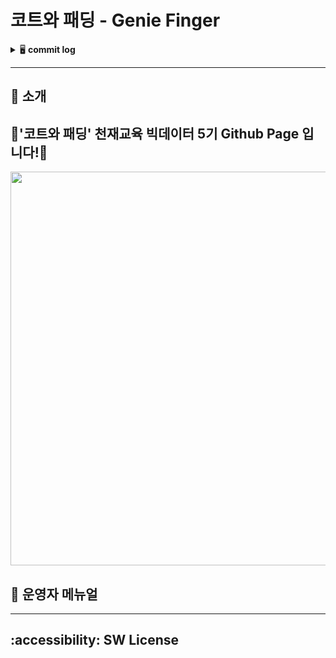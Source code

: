 # 코트와 패딩 - Genie Finger

<details>
<summary>🖥 <b>commit log</b></summary><br>
  
### Team Name - 코트와 패딩
### Project Name - Genie Finger
### Team Member & R&R


<table>
  <tr>
    <td align="center">
    <a href="https://github.com/k-3730">
    <img src="https://github.com/k-3730.png" width="150px;" alt="홍준"/>
    <br />
    <sub>
    <b>권홍준</b><br>
    <b> :bulb: PM 및 컨텐츠 개발</b>
    </sub>
    </a>
    <br />
    <td align="center">
    <a href="https://github.com/dony1220">
    <img src="https://github.com/dony1220.png" width="150px;" alt="도현"/>
    <br />
    <sub>
    <b>김도현</b><br>
    <b>🌟 컨텐츠 개발 및 웹 개발</b>
    </sub>
    </a>
    <td align="center">
    <a href="https://github.com/dnddl6962">
    <img src="https://github.com/dnddl6962.png" width="150px;" alt="웅"/>
    <br />
    <sub>
    <b>장 웅</b><br>
    <b>🌟 웹 개발 및 컨텐츠 개발, 로그 연동</b>
    </sub>
    </a>
    <br />
    </td>
    <td align="center">
    <a href="https://github.com/surplus96">
    <img src="https://github.com/surplus96.png" width="150px;" alt="태영"/>
    <br />
    <sub>
    <b>최태영</b><br>
    <b> :bulb: 컨텐츠 개발 및 코드 정제</b>
    </sub>
    </a>
    <br />
    </td>    
    <br />
    </td>
  </tr>
</table>
<br/>


<h3 align="left"><b>🛠 Used Tool/Stack 🛠</b></h3>
</br>
<p align="left">



<img alt="Python" src ="https://img.shields.io/badge/Python-3776AB.svg?&style=for-the-badge&logo=Python&logoColor=white"/>
<img alt="TensorFlow" src ="https://img.shields.io/badge/TensorFlow-FF6F00.svg?&style=for-the-badge&logo=TensorFlow&logoColor=black"/>
<img alt="Jupyter" src ="https://img.shields.io/badge/Jupyter-F37626.svg?&style=for-the-badge&logo=Jupyter&logoColor=white"/>
<img alt="OpenCV" src ="https://img.shields.io/badge/OpenCV-5C3EE8.svg?&style=for-the-badge&logo=OpenCV&logoColor=white"/>
<img alt="OpenAI" src ="https://img.shields.io/badge/OpenAI-412991.svg?&style=for-the-badge&logo=OpenAI&logoColor=white"/>
<img alt="Anaconda" src ="https://img.shields.io/badge/Anaconda-44A833.svg?&style=for-the-badge&logo=Anaconda&logoColor=black"/>
<img alt="GitHub" src ="https://img.shields.io/badge/GitHub-181717.svg?&style=for-the-badge&logo=GitHub&logoColor=white"/>
<img alt="Flask" src ="https://img.shields.io/badge/Flask-000000.svg?&style=for-the-badge&logo=Flask&logoColor=white"/>

</details>

- - -
## 📃 **소개**
## **🥇'코트와 패딩' 천재교육 빅데이터 5기 Github Page 입니다!🥇**

<p align="left">
  <img src="https://github.com/dnddl6962/flask/assets/96913965/0af57721-4025-4458-9333-cb2df39dabb8" width = "630px">
</p>


## **🥑 운영자 메뉴얼**


- - -

## **:accessibility: SW License**


